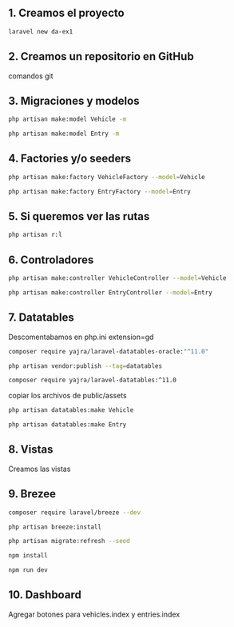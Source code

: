 ## 1. Creamos el proyecto
```bash
laravel new da-ex1
```

## 2. Creamos un repositorio en GitHub
comandos git

## 3. Migraciones y modelos
```bash
php artisan make:model Vehicle -m
```
```bash
php artisan make:model Entry -m
```

## 4. Factories y/o seeders
```bash
php artisan make:factory VehicleFactory --model=Vehicle
```
```bash
php artisan make:factory EntryFactory --model=Entry
```

## 5. Si queremos ver las rutas
```bash
php artisan r:l
```

## 6. Controladores
```bash
php artisan make:controller VehicleController --model=Vehicle
```
```bash
php artisan make:controller EntryController --model=Entry
```

## 7. Datatables
Descomentabamos en php.ini extension=gd
```bash
composer require yajra/laravel-datatables-oracle:"^11.0"
```
```bash
php artisan vendor:publish --tag=datatables
```
```bash
composer require yajra/laravel-datatables:^11.0
```
copiar los archivos de public/assets
```bash
php artisan datatables:make Vehicle
```
```bash
php artisan datatables:make Entry
```

## 8. Vistas
Creamos las vistas

## 9. Brezee
```bash
composer require laravel/breeze --dev
```
```bash
php artisan breeze:install
```
```bash
php artisan migrate:refresh --seed
```
```bash
npm install
```
```bash
npm run dev
```

## 10. Dashboard
Agregar botones para vehicles.index y entries.index
